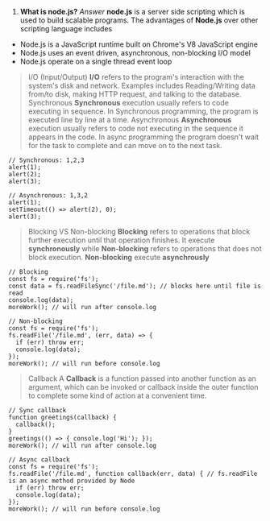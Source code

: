 1. **What is node.js?**
  _Answer_
  **node.js** is a server side scripting which is used to build scalable programs. The advantages of **Node.js** over other scripting language includes
  - Node.js is a JavaScript runtime built on Chrome's V8 JavaScript engine
  - Node.js uses an event driven, asynchronous, non-blocking I/O model
  - Node.js operate on a single thread event loop
  > I/O (Input/Output)
  **I/O** refers to the program's interaction with the system's disk and network. Examples includes Reading/Writing data from/to disk, making HTTP request, and talking to the database.
  > Synchronous
  **Synchronous** execution usually refers to code executing in sequence. In Synchronous programming, the program is executed line by line at a time.
  > Asynchronous
  **Asynchronous** execution usually refers to code not executing in the sequence it appears in the code. In async programming the program doesn't wait for the task to complete and can move on to the next task.
  ```
  // Synchronous: 1,2,3
  alert(1);
  alert(2);
  alert(3);

  // Asynchronous: 1,3,2
  alert(1);
  setTimeout(() => alert(2), 0);
  alert(3);
  ```
  > Blocking VS Non-blocking
  **Blocking** refers to operations that block further execution until that operation finishes. It execute **synchronously** while **Non-blocking** refers to operations that does not block execution. **Non-blocking** execute **asynchrously**

  ```
  // Blocking
  const fs = require('fs');
  const data = fs.readFileSync('/file.md'); // blocks here until file is read
  console.log(data);
  moreWork(); // will run after console.log

  // Non-blocking
  const fs = require('fs');
  fs.readFile('/file.md', (err, data) => {
    if (err) throw err;
    console.log(data);
  });
  moreWork(); // will run before console.log
  ```
  > Callback
  A **Callback** is a function passed into another function as an argument, which can be invoked or callback inside the outer function to complete some kind of action at a convenient time.
  ```
  // Sync callback
  function greetings(callback) {
    callback();
  }
  greetings(() => { console.log('Hi'); });
  moreWork(); // will run after console.log

  // Async callback
  const fs = require('fs');
  fs.readFile('/file.md', function callback(err, data) { // fs.readFile is an async method provided by Node
    if (err) throw err;
    console.log(data);
  });
  moreWork(); // will run before console.log
  ```